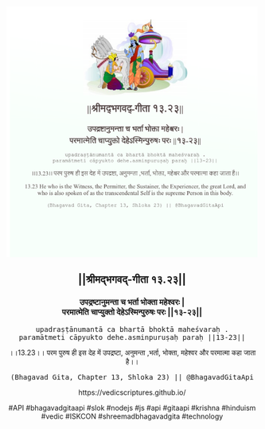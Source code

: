<img src="../../asset/BG_13_23.png"/>
<center><h2>||श्रीमद्‍भगवद्‍-गीता १३.२३||</h2>
<h3>उपद्रष्टानुमन्ता च भर्ता भोक्ता महेश्वरः |<br/>परमात्मेति चाप्युक्तो देहेऽस्मिन्पुरुषः परः ||१३-२३||</h3>
<pre>upadraṣṭānumantā ca bhartā bhoktā maheśvaraḥ .<br/>paramātmeti cāpyukto dehe.asminpuruṣaḥ paraḥ ||13-23||</pre>
<p>।।13.23।। परम पुरुष ही इस देह में उपद्रष्टा, अनुमन्ता ,भर्ता, भोक्ता, महेश्वर और परमात्मा कहा जाता है।।</p>
<pre>(Bhagavad Gita, Chapter 13, Shloka 23) || @BhagavadGitaApi</pre><p>https://vedicscriptures.github.io/</p><p>#API #bhagavadgitaapi #slok #nodejs #js #api #gitaapi #krishna #hinduism #vedic #ISKCON #shreemadbhagavadgita #technology</p></center>
